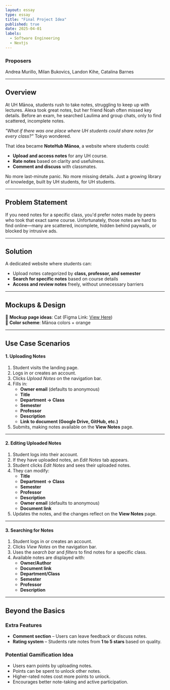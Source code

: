 ```yaml
---
layout: essay
type: essay
title: "Final Project Idea"
published: true
date: 2025-04-01
labels:
  - Software Engineering
  - Nextjs
---
```


### **Proposers**  
Andrea Murillo, Milan Bukovics, Landon Kihe, Catalina Barnes   

---

## **Overview**  
At UH Mānoa, students rush to take notes, struggling to keep up with lectures. Alexa took great notes, but her friend Noah often missed key details. Before an exam, he searched Laulima and group chats, only to find scattered, incomplete notes.  

*"What if there was one place where UH students could share notes for every class?"*  Tokyo wondered.  

That idea became **NoteHub Mānoa**, a website where students could:  
- **Upload and access notes** for any UH course.  
- **Rate notes** based on clarity and usefulness.  
- **Comment and discuss** with classmates.  

No more last-minute panic. No more missing details. Just a growing library of knowledge, built by UH students, for UH students.  

---

## **Problem Statement**  
If you need notes for a specific class, you'd prefer notes made by peers who took that exact same course. Unfortunately, those notes are hard to find online—many are scattered, incomplete, hidden behind paywalls, or blocked by intrusive ads.  

---

## **Solution**  
A dedicated website where students can:  
-  Upload notes categorized by **class, professor, and semester**  
-  **Search for specific notes** based on course details  
-  **Access and review notes** freely, without unnecessary barriers  

---

## **Mockups & Design**  
🔹 **Mockup page ideas**: Cat (Figma Link: [View Here](https://www.figma.com/design/gn3wSQTofguqx5eSH5CgOW/ICS-314-Final?node-id=0-1&t=IWbqS3XHm6WedC8J-1))  
🔹 **Color scheme**: Mānoa colors + orange  

---

## **Use Case Scenarios**  

#### **1. Uploading Notes**  
1. Student visits the landing page.  
2. Logs in or creates an account.  
3. Clicks *Upload Notes* on the navigation bar.  
4. Fills in:  
   - **Owner email** (defaults to anonymous)  
   - **Title**  
   - **Department → Class**  
   - **Semester**  
   - **Professor**  
   - **Description**  
   - **Link to document (Google Drive, GitHub, etc.)**  
5. Submits, making notes available on the **View Notes** page.  

---

#### **2. Editing Uploaded Notes**  
1. Student logs into their account.  
2. If they have uploaded notes, an *Edit Notes* tab appears.  
3. Student clicks *Edit Notes* and sees their uploaded notes.  
4. They can modify:  
   - **Title**  
   - **Department → Class**  
   - **Semester**  
   - **Professor**  
   - **Description**  
   - **Owner email** (defaults to anonymous)  
   - **Document link**  
5. Updates the notes, and the changes reflect on the **View Notes** page.  

---

#### **3. Searching for Notes**  
1. Student logs in or creates an account.  
2. Clicks *View Notes* on the navigation bar.  
3. Uses the *search bar* and *filters* to find notes for a specific class.  
4. Available notes are displayed with:  
   - **Owner/Author**  
   - **Document link**  
   - **Department/Class**  
   - **Semester**  
   - **Professor**  
   - **Description**  

---

## **Beyond the Basics**  

### **Extra Features**  
-  **Comment section** – Users can leave feedback or discuss notes.  
-  **Rating system** – Students rate notes from **1 to 5 stars** based on quality.  

### **Potential Gamification Idea**  
- Users earn points by uploading notes.  
- Points can be spent to unlock other notes.  
- Higher-rated notes cost more points to unlock.  
- Encourages better note-taking and active participation.  
